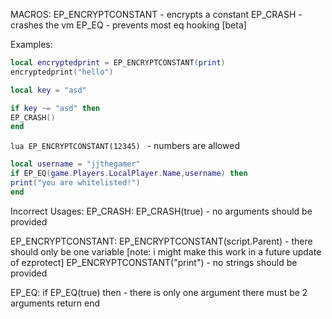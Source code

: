 MACROS:
EP_ENCRYPTCONSTANT - encrypts a constant
EP_CRASH - crashes the vm
EP_EQ - prevents most eq hooking [beta]

Examples:
```lua
local encryptedprint = EP_ENCRYPTCONSTANT(print)
encryptedprint("hello")
```

```lua
local key = "asd"

if key ~= "asd" then
EP_CRASH()
end
```

```lua EP_ENCRYPTCONSTANT(12345) ``` - numbers are allowed

```lua
local username = "jjthegamer"
if EP_EQ(game.Players.LocalPlayer.Name,username) then
print("you are whitelisted!")
end
```

Incorrect Usages:
EP_CRASH:
EP_CRASH(true) - no arguments should be provided

EP_ENCRYPTCONSTANT:
EP_ENCRYPTCONSTANT(script.Parent) - there should only be one variable [note: i might make this work in a future update of ezprotect]
EP_ENCRYPTCONSTANT("print") - no strings should be provided

EP_EQ:
if EP_EQ(true) then - there is only one argument there must be 2 arguments
return
end
